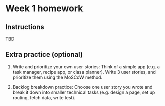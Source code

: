 # Week 1 homework

## Instructions

TBD


## Extra practice (optional)

1. Write and prioritize your own user stories:
   Think of a simple app (e.g. a task manager, recipe app, or class planner). Write 3 user stories, and prioritize them using the MoSCoW method.

2. Backlog breakdown practice:
   Choose one user story you wrote and break it down into smaller technical tasks (e.g. design a page, set up routing, fetch data, write test).